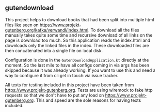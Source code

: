 gutendownload
-------------

This project helps to download books that had been split into multiple html files like seen
on https://www.projekt-gutenberg.org/kafka/verwandl/index.html. To download all the files manually takes quite some time
and recursive download of all links on the page is download too much. So this application reads the index.html and
downloads only the linked files in the index. These downloaded files are then concatenated into a single file on local
disk.

Configuration is done in the `GutenDownloadApplication.kt` directly at the moment. So the last mile to have all configs
coming in via args has been skipped because it was already working. If you want to use this and need a way to configure
it from cli get in touch via issue tracker.

All texts for testing included in this project have been taken from https://www.projekt-gutenberg.org. Tests are using
wiremock to fake http requests so that we don't have to put any load on https://www.projekt-gutenberg.org. This and
speed are the sole reasons for having texts included.
